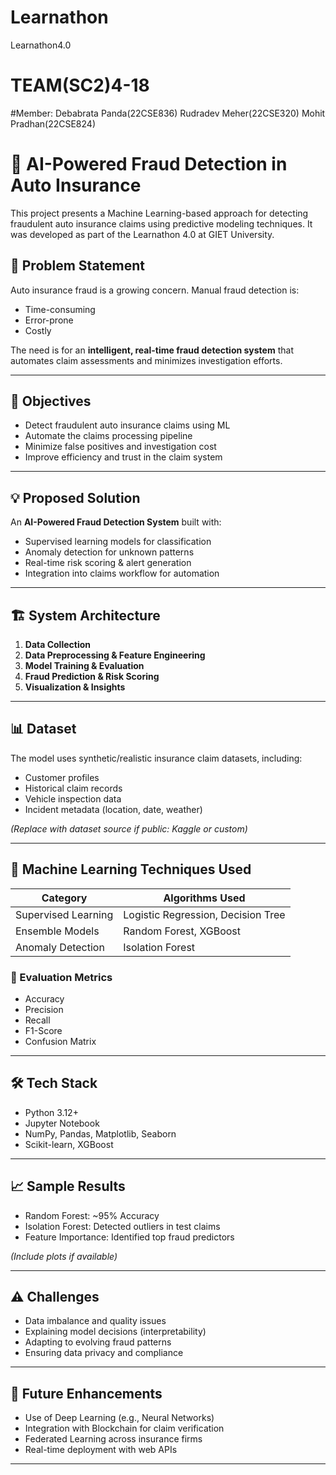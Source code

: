 # Learnathon
Learnathon4.0

# TEAM(SC2)4-18
#Member:
          Debabrata Panda(22CSE836)
          Rudradev Meher(22CSE320)
          Mohit Pradhan(22CSE824)

# 🚗 AI-Powered Fraud Detection in Auto Insurance

This project presents a Machine Learning-based approach for detecting fraudulent auto insurance claims using predictive modeling techniques. It was developed as part of the Learnathon 4.0 at GIET University.

## 📌 Problem Statement

Auto insurance fraud is a growing concern. Manual fraud detection is:
- Time-consuming
- Error-prone
- Costly

The need is for an **intelligent, real-time fraud detection system** that automates claim assessments and minimizes investigation efforts.

---

## 🎯 Objectives

- Detect fraudulent auto insurance claims using ML
- Automate the claims processing pipeline
- Minimize false positives and investigation cost
- Improve efficiency and trust in the claim system

---

## 💡 Proposed Solution

An **AI-Powered Fraud Detection System** built with:
- Supervised learning models for classification
- Anomaly detection for unknown patterns
- Real-time risk scoring & alert generation
- Integration into claims workflow for automation

---

## 🏗️ System Architecture

1. **Data Collection**
2. **Data Preprocessing & Feature Engineering**
3. **Model Training & Evaluation**
4. **Fraud Prediction & Risk Scoring**
5. **Visualization & Insights**

---

## 📊 Dataset

The model uses synthetic/realistic insurance claim datasets, including:
- Customer profiles
- Historical claim records
- Vehicle inspection data
- Incident metadata (location, date, weather)

*(Replace with dataset source if public: Kaggle or custom)*

---

## 🧠 Machine Learning Techniques Used

| Category            | Algorithms Used                        |
|---------------------|----------------------------------------|
| Supervised Learning | Logistic Regression, Decision Tree     |
| Ensemble Models     | Random Forest, XGBoost                 |
| Anomaly Detection   | Isolation Forest                       |

### 🧪 Evaluation Metrics
- Accuracy
- Precision
- Recall
- F1-Score
- Confusion Matrix

---

## 🛠️ Tech Stack

- Python 3.12+
- Jupyter Notebook
- NumPy, Pandas, Matplotlib, Seaborn
- Scikit-learn, XGBoost

---

## 📈 Sample Results

- Random Forest: ~95% Accuracy
- Isolation Forest: Detected outliers in test claims
- Feature Importance: Identified top fraud predictors

*(Include plots if available)*

---

## ⚠️ Challenges

- Data imbalance and quality issues
- Explaining model decisions (interpretability)
- Adapting to evolving fraud patterns
- Ensuring data privacy and compliance

---

## 🔮 Future Enhancements

- Use of Deep Learning (e.g., Neural Networks)
- Integration with Blockchain for claim verification
- Federated Learning across insurance firms
- Real-time deployment with web APIs

---

